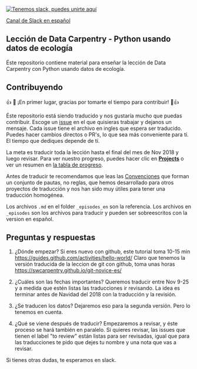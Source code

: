 [![Tenemos slack, puedes unirte aquí](https://img.shields.io/badge/Create_Slack_Account-The_Carpentries-071159.svg)](https://swc-slack-invite.herokuapp.com/)

[Canal de Slack en español](https://swcarpentry.slack.com/messages/CDZLNHSMQ)


## Lección de Data Carpentry - Python usando datos de ecología

Éste repositorio contiene material para enseñar la lección de Data Carpentry con Python usando datos de ecología.


## Contribuyendo

:+1: :tada: ¡En primer lugar, gracias por tomarte el tiempo para contribuir! :tada::+1:

Éste repositorio está siendo traducido y nos gustaría mucho que puedas contribuir. Escoge un [issue](https://github.com/Carpentries-ES/python-ecology-lesson-es/issues) en el que quisieras trabajar y dejanos un mensaje. Cada issue tiene el archivo en ingles que espera ser traducido. Puedes hacer cambios directos o PR's, lo que sea más conveniente para tí. El tiempo que dediques depende de tí. 

La meta es traducir toda la lección hasta el final del mes de Nov 2018 y luego revisar. Para ver nuestro progreso, puedes hacer clic en [**Projects**](https://github.com/Carpentries-ES/python-ecology-lesson-es/projects/1) o ver un resumen en [la tabla de progreso](fechas-progreso.md).

Antes de traducir te recomendamos que leas las [Convenciones](https://github.com/Carpentries-ES/board/blob/master/Convenciones_Traduccion.md) que forman un conjunto de pautas, no reglas, que hemos desarrollado para otros proyectos de traducción y nos han sido muy útiles para tener una traducción homogénea.

Los archivos `.md` en el folder `_episodes_en` son la referencia. Los archivos en `_episodes` son los archivos para traducir y pueden ser sobreescritos con la version en español.

## Preguntas y respuestas

1. ¿Dónde empezar?
Si eres nuevo con github, este tutorial toma 10-15 min https://guides.github.com/activities/hello-world/
Claro que tenemos la versión traducida de la leccion de git con github, toma unas horas https://swcarpentry.github.io/git-novice-es/

1. ¿Cuáles son las fechas importantes? 
Queremos traducir entre Nov 9-25 y a medida que estén listas las traducciones ir revisando. La idea es terminar antes de Navidad del 2018 con la traducción y la revisión.

1. ¿Se traducen los datos?
Dejaremos eso para la segunda versión. Pero lo tenemos en cuenta.

1. ¿Qué se viene después de traducir?
Empezaremos a revisar, y éste proceso se hará también en paralelo. Si quieres revisar, las issues que tienen el label "to review" están listas para ser revisadas, igual que para las traducciones te pido que dejes tu nombre y una nota que vas a revisar.

Si tienes otras dudas, te esperamos en slack.
